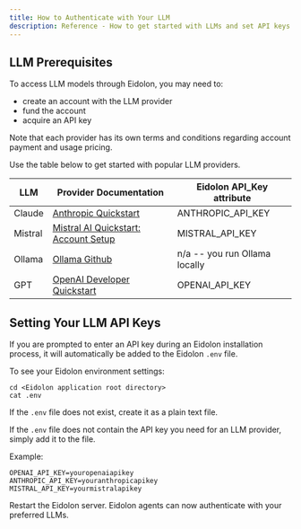 ```yaml
---
title: How to Authenticate with Your LLM
description: Reference - How to get started with LLMs and set API keys
---
```


## LLM Prerequisites

To access LLM models through Eidolon, you may need to:

- create an account with the LLM provider
- fund the account
- acquire an API key

Note that each provider has its own terms and conditions regarding account payment and usage pricing.

Use the table below to get started with popular LLM providers. 

| LLM | Provider Documentation | Eidolon API_Key attribute |
| --- | --- | --- |
| Claude | [Anthropic Quickstart](https://docs.anthropic.com/en/docs/quickstart)  | ANTHROPIC_API_KEY |
| Mistral | [Mistral AI Quickstart: Account Setup](https://docs.mistral.ai/getting-started/quickstart/#account-setup) | MISTRAL_API_KEY |
| Ollama | [Ollama Github](https://github.com/ollama/ollama)  | n/a -- you run Ollama locally |
| GPT | [OpenAI Developer Quickstart](https://platform.openai.com/docs/quickstart)  | OPENAI_API_KEY |

## Setting Your LLM API Keys

If you are prompted to enter an API key during an Eidolon installation process, it will automatically be added to the Eidolon `.env` file. 

To see your Eidolon environment settings:

```console
cd <Eidolon application root directory>
cat .env
```

If the `.env` file does not exist, create it as a plain text file. 

If the `.env` file does not contain the API key you need for an LLM provider, simply add it to the file. 

Example:

```console
OPENAI_API_KEY=youropenaiapikey
ANTHROPIC_API_KEY=youranthropicapikey
MISTRAL_API_KEY=yourmistralapikey
```

Restart the Eidolon server. Eidolon agents can now authenticate with your preferred LLMs.